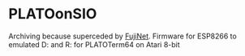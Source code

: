 # PLATOonSIO

Archiving because superceded by [FujiNet](https://github.com/FujiNetWIFI).
Firmware for ESP8266 to emulated D: and R: for PLATOTerm64 on Atari 8-bit
